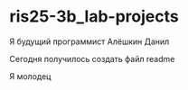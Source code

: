 # ris25-3b_lab-projects
Я будущий программист Алёшкин Данил

Сегодня получилось создать файл readme

Я молодец
